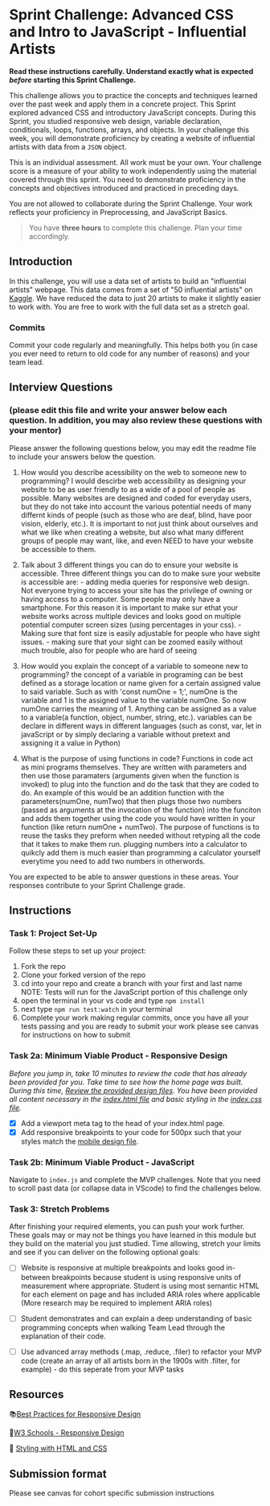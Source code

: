 # Sprint Challenge: Advanced CSS and Intro to JavaScript - Influential Artists

**Read these instructions carefully. Understand exactly what is expected _before_ starting this Sprint Challenge.**

This challenge allows you to practice the concepts and techniques learned over the past week and apply them in a concrete project. This Sprint explored advanced CSS and introductory JavaScript concepts. During this Sprint, you studied responsive web design, variable declaration, conditionals, loops, functions, arrays, and objects. In your challenge this week, you will demonstrate proficiency by creating a website of influential artists with data from a `JSON` object.

This is an individual assessment. All work must be your own. Your challenge score is a measure of your ability to work independently using the material covered through this sprint. You need to demonstrate proficiency in the concepts and objectives introduced and practiced in preceding days.

You are not allowed to collaborate during the Sprint Challenge. Your work reflects your proficiency in Preprocessing, and JavaScript Basics.

> You have **three hours** to complete this challenge. Plan your time accordingly.

## Introduction

In this challenge, you will use a data set of artists to build an "influential artists" webpage. This data comes from a set of "50 influential artists" on [Kaggle](https://www.kaggle.com/ikarus777/best-artworks-of-all-time). We have reduced the data to just 20 artists to make it slightly easier to work with. You are free to work with the full data set as a stretch goal.

### Commits

Commit your code regularly and meaningfully. This helps both you (in case you ever need to return to old code for any number of reasons) and your team lead.

## Interview Questions
### (please edit this file and write your answer below each question. In addition, you may also review these questions with your mentor)

Please answer the following questions below, you may edit the readme file to include your answers below the question.

1. How would you describe acessibility on the web to someone new to programming?
    I would descirbe web accessibility as designing your website to be as user friendly to as a wide of a pool of people as possible. Many websites are designed and coded for everyday users, but they do not take into account the various potential needs of many differnt kinds of people (such as those who are deaf, blind, have poor vision, elderly, etc.). It is important to not just think about ourselves and what we like when creating a website, but also what many different groups of people may want, like, and even NEED to have your website be accessible to them. 

2. Talk about 3 different things you can do to ensure your website is accessible.
    Three different things you can do to make sure your website is accessible are:
        - adding media queries for responsive web design. Not everyone trying to access your site has the privilege of owning or having access to a computer. Some people may only have a smartphone. For this reason it is important to make sur ethat your website works across multiple devices and looks good on multiple potential computer screen sizes (using percentages in your css).
        - Making sure that font size is easily adjustable for people who have sight issues.
        - making sure that your sight can be zoomed easily without much trouble, also for people who are hard of seeing
3. How would you explain the concept of a variable to someone new to programming?
    the concept of a variable in programing can be best defined as a storage location or name given for a certain assigned value to said variable. Such as with 'const numOne = 1;', numOne is the variable and 1 is the assigned value to the variable numOne. So now numOne carries the meaning of 1. Anything can be assigned as a value to a variable(a function, object, number, string, etc.). variables can be declare in different ways in different languages (such as const, var, let in javaScript or by simply declaring a variable without pretext and assigning it a value in Python) 
4. What is the purpose of using functions in code?
    Functions in code act as mini programs themselves. They are written with parameters and then use those paramaters (arguments given when the function is invoked) to plug into the function and do the task that they are coded to do. An example of this would be an addition function with the parameters(numOne, numTwo) that then plugs those two numbers (passed as arguments at the invocation of the function) into the funciton and adds them together using the code you would have written in your function (like return numOne + numTwo). The purpose of functions is to reuse the tasks they preform when needed without retyping all the code that it takes to make them run. plugging numbers into a calculator to quikcly add them is much easier than programming a calculator yourself everytime you need to add two numbers in otherwords.

You are expected to be able to answer questions in these areas. Your responses contribute to your Sprint Challenge grade. 

## Instructions

### Task 1: Project Set-Up

Follow these steps to set up your project:

1. Fork the repo
2. Clone your forked version of the repo
3. cd into your repo and create a branch with your first and last name
NOTE: Tests will run for the JavaScript portion of this challenge only
4. open the terminal in your vs code and type `npm install`
5. next type `npm run test:watch` in your terminal
6. Complete your work making regular commits, once you have all your tests passing and you are ready to submit your work please see canvas for instructions on how to submit

### Task 2a:  Minimum Viable Product - Responsive Design

*Before you jump in, take 10 minutes to review the code that has already been provided for you. Take time to see how the home page was built. During this time, [Review the provided design files](design/). You have been provided all content necessary in the [index.html file](index.html) and basic styling in the [index.css file](css/index.css).*

* [x] Add a viewport meta tag to the head of your index.html page.
* [x] Add responsive breakpoints to your code for 500px such that your styles match the [mobile design file](design/Mobile.png).

### Task 2b: Minimum Viable Product - JavaScript

Navigate to `index.js` and complete the MVP challenges. Note that you need to scroll past data (or collapse data in VScode) to find the challenges below.

### Task 3: Stretch Problems

After finishing your required elements, you can push your work further. These goals may or may not be things you have learned in this module but they build on the material you just studied. Time allowing, stretch your limits and see if you can deliver on the following optional goals:

* [ ] Website is responsive at multiple breakpoints and looks good in-between breakpoints because student is using responsive units of measurement where appropriate. Student is using most semantic HTML for each element on page and has included ARIA roles where applicable (More research may be required to implement ARIA roles)  
* [ ] Student demonstrates and can explain a deep understanding of basic programming concepts when walking Team Lead through the explanation of their code.
* [ ] Use advanced array methods (.map, .reduce, .filer) to refactor your MVP code (create an array of all artists born in the 1900s with .filter, for example) - do this seperate from your MVP tasks


## Resources

📚[Best Practices for Responsive Design](https://www.browserstack.com/guide/responsive-design-breakpoints)

🤝[W3 Schools - Responsive Design](https://www.w3schools.com/html/html_responsive.asp)

👀 [Styling with HTML and CSS](https://www.w3schools.com/html/html_css.asp)

## Submission format

Please see canvas for cohort specific submission instructions 
